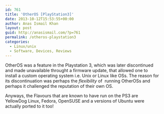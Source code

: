```yaml
---
id: 761
title: 'OtherOS [PlayStation3]'
date: 2013-10-12T15:53:55+00:00
author: Anas Ismail Khan
layout: post
guid: http://anasismail.com/?p=761
permalink: /otheros-playstation3
categories:
  - Linux/unix
  - Software, Devices, Reviews
---
```

OtherOS was a feature in the Playstation 3, which was later discontinued and made unavailable throught a firmware update, that allowed one to install a custom operating system i.e. Unix or Linux like OSs. The reason for its discontinuation was perhaps the _flexibility_ of  running OtherOSs and perhaps it challenged the reputation of their own OS.

Anyways, the Flavours that are known to have run on the PS3 are YellowDog Linux, Fedora, OpenSUSE and a versions of Ubuntu were actually ported to it too!
